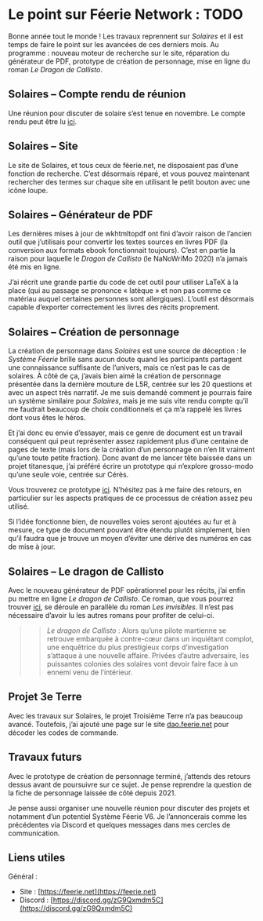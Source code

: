 # Le point sur Féerie Network : TODO

Bonne année tout le monde ! Les travaux reprennent sur *Solaires* et il est temps de faire le point sur les avancées de ces derniers mois. Au programme : nouveau moteur de recherche sur le site, réparation du générateur de PDF, prototype de création de personnage, mise en ligne du roman *Le Dragon de Callisto*.

## Solaires – Compte rendu de réunion

Une réunion pour discuter de solaire s’est tenue en novembre. Le compte rendu peut être lu [ici](https://feerie.net/news/reunion%20-%202022-11-20).

## Solaires – Site

Le site de Solaires, et tous ceux de féerie.net, ne disposaient pas d’une fonction de recherche. C’est désormais réparé, et vous pouvez maintenant rechercher des termes sur chaque site en utilisant le petit bouton avec une icône loupe.

## Solaires – Générateur de PDF

Les dernières mises à jour de wkhtmltopdf ont fini d’avoir raison de l’ancien outil que j’utilisais pour convertir les textes sources en livres PDF (la conversion aux formats ebook fonctionnait toujours). C’est en partie la raison pour laquelle le *Dragon de Callisto* (le NaNoWriMo 2020) n’a jamais été mis en ligne.

J’ai récrit une grande partie du code de cet outil pour utiliser LaTeX à la place (qui au passage se prononce « latèque » et non pas comme ce matériau auquel certaines personnes sont allergiques). L’outil est désormais capable d’exporter correctement les livres des récits proprement.

## Solaires – Création de personnage

La création de personnage dans *Solaires* est une source de déception : le *Système Féerie* brille sans aucun doute quand les participants partagent une connaissance suffisante de l’univers, mais ce n’est pas le cas de solaires. À côté de ça, j’avais bien aimé la création de personnage présentée dans la dernière mouture de L5R, centrée sur les 20 questions et avec un aspect très narratif. Je me suis demandé comment je pourrais faire un système similaire pour *Solaires*, mais je me suis vite rendu compte qu’il me faudrait beaucoup de choix conditionnels et ça m’a rappelé les livres dont vous êtes le héros.

Et j’ai donc eu envie d’essayer, mais ce genre de document est un travail conséquent qui peut représenter assez rapidement plus d’une centaine de pages de texte (mais lors de la création d’un personnage on n’en lit vraiment qu’une toute petite fraction). Donc avant de me lancer tête baissée dans un projet titanesque, j’ai préféré écrire un prototype qui n’explore grosso-modo qu’une seule voie, centrée sur Cérès.

Vous trouverez ce prototype [ici](illustrations/prototype_creation_personnage.pdf). N’hésitez pas à me faire des retours, en particulier sur les aspects pratiques de ce processus de création assez peu utilisé.

Si l’idée fonctionne bien, de nouvelles voies seront ajoutées au fur et à mesure, ce type de document pouvant être étendu plutôt simplement, bien qu’il faudra que je trouve un moyen d’éviter une dérive des numéros en cas de mise à jour.

## Solaires – Le dragon de Callisto

Avec le nouveau générateur de PDF opérationnel pour les récits, j’ai enfin pu mettre en ligne *Le dragon de Callisto*. Ce roman, que vous pourrez trouver [ici](https://solaires.feerie.net/M%C3%A9dias/R%C3%A9cits), se déroule en parallèle du roman *Les invisibles*. Il n’est pas nécessaire d’avoir lu les autres romans pour profiter de celui-ci.

>> *Le dragon de Callisto* : Alors qu’une pilote martienne se retrouve embarquée à contre-cœur dans un inquiétant complot, une enquêtrice du plus prestigieux corps d’investigation s’attaque à une nouvelle affaire. Privées d’autre adversaire, les puissantes colonies des solaires vont devoir faire face à un ennemi venu de l’intérieur.

## Projet 3e Terre

Avec les travaux sur Solaires, le projet Troisième Terre n’a pas beaucoup avancé. Toutefois, j’ai ajouté une page sur le site [dao.feerie.net](https://dao.feerie.net) pour décoder les codes de commande.

## Travaux futurs

Avec le prototype de création de personnage terminé, j’attends des retours dessus avant de poursuivre sur ce sujet. Je pense reprendre la question de la fiche de personnage laissée de côté depuis 2021.

Je pense aussi organiser une nouvelle réunion pour discuter des projets et notamment d’un potentiel Système Féerie V6. Je l’annoncerais comme les précédentes via Discord et quelques messages dans mes cercles de communication.

## Liens utiles

Général :
* Site : [https://feerie.net](https://feerie.net)
* Discord : [https://discord.gg/zG9Qxmdm5C](https://discord.gg/zG9Qxmdm5C)
